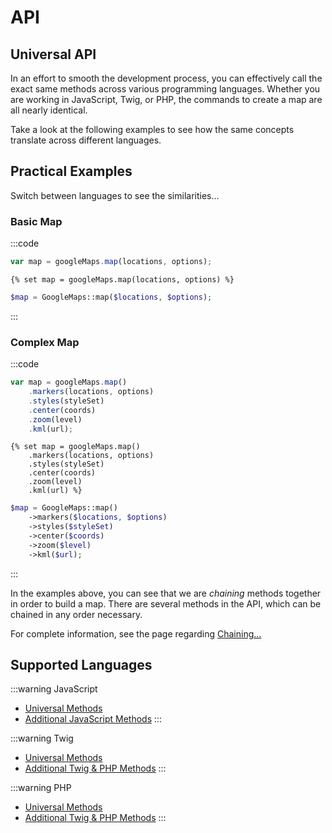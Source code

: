 # API

## Universal API

In an effort to smooth the development process, you can effectively call the exact same methods across various programming languages. Whether you are working in JavaScript, Twig, or PHP, the commands to create a map are all nearly identical.

Take a look at the following examples to see how the same concepts translate across different languages.

## Practical Examples

Switch between languages to see the similarities...

### Basic Map

:::code
```js
var map = googleMaps.map(locations, options);
```
```twig
{% set map = googleMaps.map(locations, options) %}
```
```php
$map = GoogleMaps::map($locations, $options);
```
:::

### Complex Map

:::code
```js
var map = googleMaps.map()
    .markers(locations, options)
    .styles(styleSet)
    .center(coords)
    .zoom(level)
    .kml(url);
```
```twig
{% set map = googleMaps.map()
    .markers(locations, options)
    .styles(styleSet)
    .center(coords)
    .zoom(level)
    .kml(url) %}
```
```php
$map = GoogleMaps::map()
    ->markers($locations, $options)
    ->styles($styleSet)
    ->center($coords)
    ->zoom($level)
    ->kml($url);
```
:::

In the examples above, you can see that we are _chaining_ methods together in order to build a map. There are several methods in the API, which can be chained in any order necessary.

For complete information, see the page regarding [Chaining...](/dynamic-maps/chaining/)

## Supported Languages

:::warning JavaScript
 - [Universal Methods](/dynamic-maps/universal-methods/)
 - [Additional JavaScript Methods](/dynamic-maps/javascript-methods/)
:::

:::warning Twig
 - [Universal Methods](/dynamic-maps/universal-methods/)
 - [Additional Twig & PHP Methods](/dynamic-maps/twig-php-methods/)
:::

:::warning PHP
 - [Universal Methods](/dynamic-maps/universal-methods/)
 - [Additional Twig & PHP Methods](/dynamic-maps/twig-php-methods/)
:::
